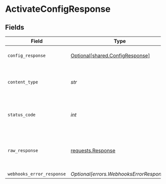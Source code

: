 # ActivateConfigResponse


## Fields

| Field                                                                                 | Type                                                                                  | Required                                                                              | Description                                                                           |
| ------------------------------------------------------------------------------------- | ------------------------------------------------------------------------------------- | ------------------------------------------------------------------------------------- | ------------------------------------------------------------------------------------- |
| `config_response`                                                                     | [Optional[shared.ConfigResponse]](../../models/shared/configresponse.md)              | :heavy_minus_sign:                                                                    | Config successfully activated.                                                        |
| `content_type`                                                                        | *str*                                                                                 | :heavy_check_mark:                                                                    | HTTP response content type for this operation                                         |
| `status_code`                                                                         | *int*                                                                                 | :heavy_check_mark:                                                                    | HTTP response status code for this operation                                          |
| `raw_response`                                                                        | [requests.Response](https://requests.readthedocs.io/en/latest/api/#requests.Response) | :heavy_check_mark:                                                                    | Raw HTTP response; suitable for custom response parsing                               |
| `webhooks_error_response`                                                             | *Optional[errors.WebhooksErrorResponse]*                                              | :heavy_minus_sign:                                                                    | Error                                                                                 |